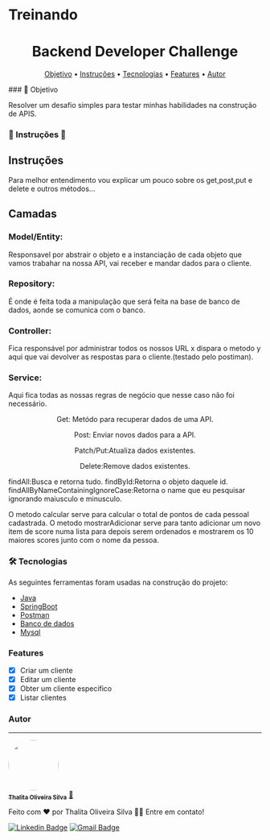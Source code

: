 # Treinando

<h1 align="center">Backend Developer Challenge</h1>
<p align="center">
 <a href="#objetivo">Objetivo</a> •
 <a href="#Instruções">Instruções</a> •
 <a href="#Tecnologias">Tecnologias</a> •
 <a href="#Features">Features</a> • 
 <a href="#Autor">Autor</a>
</p>
### 🎲 Objetivo

Resolver um  desafio simples para testar minhas habilidades na construção de APIS.

### 🚀 Instruções  🚧
<h2>Instruções</h2>
Para melhor entendimento vou explicar um pouco sobre os get,post,put e delete e outros métodos...
<h2>Camadas</h2>
<h3>Model/Entity:</h3>
Responsavel por abstrair o objeto e a instanciação de cada objeto que vamos trabahar na nossa API,
vai receber e mandar dados para o cliente.
<h3>Repository:</h3>
É onde é feita toda a manipulação que será feita na base de banco de dados, aonde se comunica com o banco.
<h3>Controller:</h3>
Fica responsável por administrar todos os nossos URL x dispara o metodo y aqui que vai devolver as 
respostas para o cliente.(testado pelo postiman).
<h3>Service:</h3>
Aqui fica todas as nossas regras de negócio que nesse caso não foi necessário.
<p align="center">Get: Metódo para recuperar dados de uma API.</p>
<p align="center">Post: Enviar novos dados para a API.</p>
<p align="center">Patch/Put:Atualiza dados existentes.</p>
<p align="center">Delete:Remove dados existentes.</p>
 
findAll:Busca e retorna tudo.
findById:Retorna o objeto daquele id.
findAllByNameContainingIgnoreCase:Retorna o name que eu pesquisar ignorando maiusculo e minusculo.

O metodo calcular serve para calcular o total de pontos de cada pessoal cadastrada.
O metodo mostrarAdicionar serve para tanto adicionar um novo item de score numa lista
para depois serem ordenados e mostrarem os 10 maiores scores junto com o nome da pessoa.

### 🛠 Tecnologias

As seguintes ferramentas foram usadas na construção do projeto:

- [Java](https://www.java.com/pt-BR/)
- [SpringBoot](https://spring.io/projects/spring-boot)
- [Postman](https://www.postman.com/)
- [Banco de dados](https://www.oracle.com/br/mysql/)
- [Mysql](https://www.oracle.com/br/mysql/)

### Features

- [x] Criar um cliente
- [x] Editar um cliente
- [x] Obter um cliente especifico
- [x] Listar clientes

### Autor
---

<a href="https://github.com/ThalitaProgramadora">
 <img style="border-radius: 50%;" src="https://i.imgur.com/wVGcp53.jpg" width="100px;" alt=""/>
 <br />
 <sub><b>Thalita Oliveira Silva</b></sub></a> <a href="https://github.com/ThalitaProgramadora" title="github">🚀</a>


Feito com ❤️ por Thalita Oliveira Silva 👋🏽 Entre em contato!

[![Linkedin Badge](https://img.shields.io/badge/-Thalita-blue?style=flat-square&logo=Linkedin&logoColor=white&link=https://www.linkedin.com/in/thalitaoliveirasilva2649/)](https://www.linkedin.com/in/thalitaoliveirasilva2649/) 
[![Gmail Badge](https://img.shields.io/badge/-thalita.programadora@gmail.com-c14438?style=flat-square&logo=Gmail&logoColor=white&link=mailto:thalita.programadora@gmail.com)](mailto:thalita.programadora@gmail.com)
